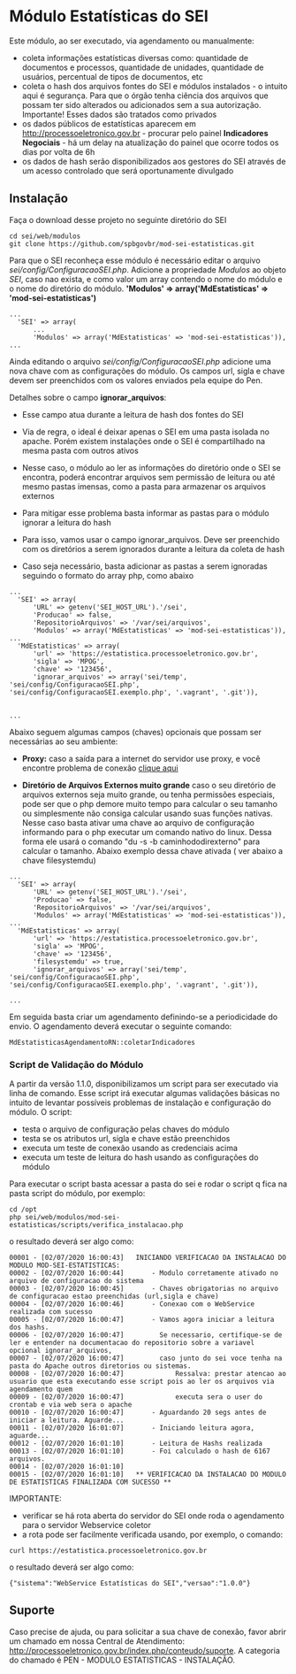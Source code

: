# Módulo Estatísticas do SEI

Este módulo, ao ser executado, via agendamento ou manualmente:
- coleta informações estatísticas diversas como: quantidade de documentos e processos, quantidade de unidades, quantidade de usuários, percentual de tipos de documentos, etc
- coleta o hash dos arquivos fontes do SEI e módulos instalados - o intuito aqui é segurança. Para que o órgão tenha ciência dos arquivos que possam ter sido alterados ou adicionados sem a sua autorização. Importante! Esses dados são tratados como privados
- os dados públicos de estatísticas aparecem em http://processoeletronico.gov.br - procurar pelo painel **Indicadores Negociais** - há um delay na atualização do painel que ocorre todos os dias por volta de 6h
- os dados de hash serão disponibilizados aos gestores do SEI através de um acesso controlado que será oportunamente divulgado


## Instalação
Faça o download desse projeto no seguinte diretório do SEI
```
cd sei/web/modulos
git clone https://github.com/spbgovbr/mod-sei-estatisticas.git
```

Para que o SEI reconheça esse módulo é necessário editar o arquivo *sei/config/ConfiguracaoSEI.php*.
Adicione a propriedade *Modulos* ao objeto *SEI*, caso nao exista, e como valor um array contendo o nome do módulo e o nome do diretório do módulo. **'Modulos' => array('MdEstatisticas' => 'mod-sei-estatisticas')**
```
...
  'SEI' => array(
      ...
      'Modulos' => array('MdEstatisticas' => 'mod-sei-estatisticas')),
...
  ```
Ainda editando o arquivo *sei/config/ConfiguracaoSEI.php* adicione uma nova chave com as configurações do módulo.
Os campos url, sigla e chave devem ser preenchidos com os valores enviados pela equipe do Pen.

Detalhes sobre o campo **ignorar_arquivos**:

- Esse campo atua durante a leitura de hash dos fontes do SEI

- Via de regra, o ideal é deixar apenas o SEI em uma pasta isolada no apache. Porém existem instalações onde o SEI é compartilhado na mesma pasta com outros ativos

- Nesse caso, o módulo ao ler as informações do diretório onde o SEI se encontra, poderá encontrar arquivos sem permissão de leitura ou até mesmo pastas imensas, como a pasta para armazenar os arquivos externos

- Para mitigar esse problema basta informar as pastas para o módulo ignorar a leitura do hash

- Para isso, vamos usar o campo ignorar_arquivos. Deve ser preenchido com os diretórios a serem ignorados durante a leitura da coleta de hash

- Caso seja necessário, basta adicionar as pastas a serem ignoradas seguindo o formato do array php, como abaixo

```
...
  'SEI' => array(
      'URL' => getenv('SEI_HOST_URL').'/sei',
      'Producao' => false,
      'RepositorioArquivos' => '/var/sei/arquivos',
      'Modulos' => array('MdEstatisticas' => 'mod-sei-estatisticas')),
...
  'MdEstatisticas' => array(
      'url' => 'https://estatistica.processoeletronico.gov.br',
      'sigla' => 'MPOG',
      'chave' => '123456',
      'ignorar_arquivos' => array('sei/temp', 'sei/config/ConfiguracaoSEI.php', 'sei/config/ConfiguracaoSEI.exemplo.php', '.vagrant', '.git')),


...
  ```

Abaixo seguem algumas campos (chaves) opcionais que possam ser necessárias ao seu ambiente:

- **Proxy:**
	caso a saída para a internet do servidor use proxy, e você encontre problema de conexão [clique aqui](READMEproxy.md) 

- **Diretório de Arquivos Externos muito grande**
	caso o seu diretório de arquivos externos seja muito grande, ou tenha permissões especiais, pode ser que o php demore muito tempo para calcular o seu tamanho ou simplesmente não consiga calcular usando suas funções nativas. Nesse caso basta ativar uma chave ao arquivo de configuração informando para o php executar um comando nativo do linux. Dessa forma ele usará o comando "du -s -b caminhododirexterno" para calcular o tamanho. Abaixo exemplo dessa chave ativada ( ver abaixo a chave filesystemdu)
```
...
  'SEI' => array(
      'URL' => getenv('SEI_HOST_URL').'/sei',
      'Producao' => false,
      'RepositorioArquivos' => '/var/sei/arquivos',
      'Modulos' => array('MdEstatisticas' => 'mod-sei-estatisticas')),
...
  'MdEstatisticas' => array(
      'url' => 'https://estatistica.processoeletronico.gov.br',
      'sigla' => 'MPOG',
      'chave' => '123456',
      'filesystemdu' => true,
      'ignorar_arquivos' => array('sei/temp', 'sei/config/ConfiguracaoSEI.php', 'sei/config/ConfiguracaoSEI.exemplo.php', '.vagrant', '.git')),

...
```

Em seguida basta criar um agendamento definindo-se a periodicidade do envio. O agendamento deverá executar o seguinte comando:

 ```
MdEstatisticasAgendamentoRN::coletarIndicadores
 ```



### Script de Validação do Módulo

A partir da versão 1.1.0, disponibilizamos um script para ser executado via linha de comando. Esse script irá executar algumas validações básicas no intuito de levantar possíveis problemas de instalação e configuração do módulo. O script:
- testa o arquivo de configuração pelas chaves do módulo
- testa se os atributos url, sigla e chave estão preenchidos
- executa um teste de conexão usando as credenciais acima
- executa um teste de leitura do hash usando as configurações do módulo 

Para executar o script basta acessar a pasta do sei e rodar o script q fica na pasta script do módulo, por exemplo:
```
cd /opt
php sei/web/modulos/mod-sei-estatisticas/scripts/verifica_instalacao.php
```
o resultado deverá ser algo como:
```
00001 - [02/07/2020 16:00:43]   INICIANDO VERIFICACAO DA INSTALACAO DO MODULO MOD-SEI-ESTATISTICAS:
00002 - [02/07/2020 16:00:44]       - Modulo corretamente ativado no arquivo de configuracao do sistema
00003 - [02/07/2020 16:00:45]       - Chaves obrigatorias no arquivo de configuracao estao preenchidas (url,sigla e chave)
00004 - [02/07/2020 16:00:46]       - Conexao com o WebService realizada com sucesso
00005 - [02/07/2020 16:00:47]       - Vamos agora iniciar a leitura dos hashs.
00006 - [02/07/2020 16:00:47]         Se necessario, certifique-se de ler e entender na documentacao do repositorio sobre a variavel opcional ignorar_arquivos,
00007 - [02/07/2020 16:00:47]         caso junto do sei voce tenha na pasta do Apache outros diretorios ou sistemas.
00008 - [02/07/2020 16:00:47]             Ressalva: prestar atencao ao usuario que esta executando esse script pois ao ler os arquivos via agendamento quem
00009 - [02/07/2020 16:00:47]             executa sera o user do crontab e via web sera o apache
00010 - [02/07/2020 16:00:47]       - Aguardando 20 segs antes de iniciar a leitura. Aguarde...
00011 - [02/07/2020 16:01:07]       - Iniciando leitura agora, aguarde...
00012 - [02/07/2020 16:01:10]       - Leitura de Hashs realizada
00013 - [02/07/2020 16:01:10]       - Foi calculado o hash de 6167 arquivos.
00014 - [02/07/2020 16:01:10]
00015 - [02/07/2020 16:01:10]   ** VERIFICACAO DA INSTALACAO DO MODULO DE ESTATISTICAS FINALIZADA COM SUCESSO **
```

IMPORTANTE:
- verificar se há rota aberta do servidor do SEI onde roda o agendamento para o servidor Webservice coletor
- a rota pode ser facilmente verificada usando, por exemplo, o comando:
```
curl https://estatistica.processoeletronico.gov.br
 ```
o resultado deverá ser algo como:
```
{"sistema":"WebService Estatísticas do SEI","versao":"1.0.0"}
 ```

## Suporte
Caso precise de ajuda, ou para solicitar a sua chave de conexão, favor abrir um chamado em nossa Central de Atendimento:
http://processoeletronico.gov.br/index.php/conteudo/suporte. A categoria do chamado é PEN - MODULO ESTATISTICAS - INSTALAÇÃO.